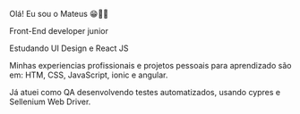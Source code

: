 Olá! Eu sou o Mateus 😁🤙🏽

Front-End developer junior 

Estudando UI Design e React JS

Minhas experiencias profissionais e projetos pessoais para aprendizado são em:
HTM, CSS, JavaScript, ionic e angular.

Já atuei como QA desenvolvendo testes automatizados, usando cypres e Sellenium Web Driver.
